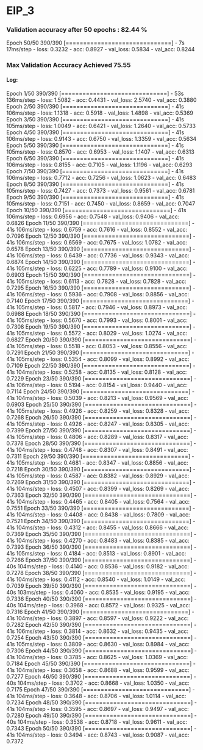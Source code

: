 # EIP_3

### Validation accuracy after 50 epochs : 82.44 %
Epoch 50/50
390/390 [==============================] - 7s 17ms/step - loss: 0.3232 - acc: 0.8927 - val_loss: 0.5834 - val_acc: 0.8244

### Max Validation Accuracy Achieved 75.55 

#### Log:
Epoch 1/50
390/390 [==============================] - 53s 136ms/step - loss: 1.5082 - acc: 0.4431 - val_loss: 2.5740 - val_acc: 0.3880
Epoch 2/50
390/390 [==============================] - 41s 106ms/step - loss: 1.1318 - acc: 0.5918 - val_loss: 1.4898 - val_acc: 0.5369
Epoch 3/50
390/390 [==============================] - 41s 105ms/step - loss: 1.0049 - acc: 0.6421 - val_loss: 1.2640 - val_acc: 0.5733
Epoch 4/50
390/390 [==============================] - 41s 106ms/step - loss: 0.9143 - acc: 0.6750 - val_loss: 1.3359 - val_acc: 0.5634
Epoch 5/50
390/390 [==============================] - 41s 105ms/step - loss: 0.8570 - acc: 0.6953 - val_loss: 1.1407 - val_acc: 0.6313
Epoch 6/50
390/390 [==============================] - 41s 106ms/step - loss: 0.8155 - acc: 0.7105 - val_loss: 1.1196 - val_acc: 0.6293
Epoch 7/50
390/390 [==============================] - 41s 106ms/step - loss: 0.7712 - acc: 0.7256 - val_loss: 1.0623 - val_acc: 0.6483
Epoch 8/50
390/390 [==============================] - 41s 105ms/step - loss: 0.7427 - acc: 0.7373 - val_loss: 0.9561 - val_acc: 0.6781
Epoch 9/50
390/390 [==============================] - 41s 105ms/step - loss: 0.7151 - acc: 0.7450 - val_loss: 0.8659 - val_acc: 0.7047
Epoch 10/50
390/390 [==============================] - 41s 106ms/step - loss: 0.6956 - acc: 0.7548 - val_loss: 0.9406 - val_acc: 0.6826
Epoch 11/50
390/390 [==============================] - 41s 106ms/step - loss: 0.6759 - acc: 0.7616 - val_loss: 0.8552 - val_acc: 0.7096
Epoch 12/50
390/390 [==============================] - 41s 106ms/step - loss: 0.6569 - acc: 0.7675 - val_loss: 1.0782 - val_acc: 0.6578
Epoch 13/50
390/390 [==============================] - 41s 106ms/step - loss: 0.6439 - acc: 0.7736 - val_loss: 0.9343 - val_acc: 0.6874
Epoch 14/50
390/390 [==============================] - 41s 105ms/step - loss: 0.6225 - acc: 0.7789 - val_loss: 0.9100 - val_acc: 0.6903
Epoch 15/50
390/390 [==============================] - 41s 105ms/step - loss: 0.6113 - acc: 0.7828 - val_loss: 0.7828 - val_acc: 0.7295
Epoch 16/50
390/390 [==============================] - 41s 106ms/step - loss: 0.5936 - acc: 0.7908 - val_loss: 0.8856 - val_acc: 0.7140
Epoch 17/50
390/390 [==============================] - 41s 105ms/step - loss: 0.5817 - acc: 0.7946 - val_loss: 0.8973 - val_acc: 0.6988
Epoch 18/50
390/390 [==============================] - 41s 105ms/step - loss: 0.5670 - acc: 0.7993 - val_loss: 0.8001 - val_acc: 0.7308
Epoch 19/50
390/390 [==============================] - 41s 105ms/step - loss: 0.5572 - acc: 0.8029 - val_loss: 1.0274 - val_acc: 0.6827
Epoch 20/50
390/390 [==============================] - 41s 105ms/step - loss: 0.5518 - acc: 0.8053 - val_loss: 0.8556 - val_acc: 0.7291
Epoch 21/50
390/390 [==============================] - 41s 105ms/step - loss: 0.5354 - acc: 0.8099 - val_loss: 0.8992 - val_acc: 0.7109
Epoch 22/50
390/390 [==============================] - 41s 104ms/step - loss: 0.5258 - acc: 0.8135 - val_loss: 0.8128 - val_acc: 0.7229
Epoch 23/50
390/390 [==============================] - 41s 106ms/step - loss: 0.5194 - acc: 0.8154 - val_loss: 0.9440 - val_acc: 0.7114
Epoch 24/50
390/390 [==============================] - 41s 104ms/step - loss: 0.5039 - acc: 0.8213 - val_loss: 0.9569 - val_acc: 0.6903
Epoch 25/50
390/390 [==============================] - 41s 105ms/step - loss: 0.4926 - acc: 0.8259 - val_loss: 0.8328 - val_acc: 0.7268
Epoch 26/50
390/390 [==============================] - 41s 105ms/step - loss: 0.4926 - acc: 0.8247 - val_loss: 0.8305 - val_acc: 0.7399
Epoch 27/50
390/390 [==============================] - 41s 105ms/step - loss: 0.4806 - acc: 0.8289 - val_loss: 0.8317 - val_acc: 0.7378
Epoch 28/50
390/390 [==============================] - 41s 104ms/step - loss: 0.4748 - acc: 0.8307 - val_loss: 0.8491 - val_acc: 0.7311
Epoch 29/50
390/390 [==============================] - 41s 105ms/step - loss: 0.4681 - acc: 0.8347 - val_loss: 0.8856 - val_acc: 0.7218
Epoch 30/50
390/390 [==============================] - 41s 105ms/step - loss: 0.4587 - acc: 0.8382 - val_loss: 0.8929 - val_acc: 0.7269
Epoch 31/50
390/390 [==============================] - 41s 104ms/step - loss: 0.4507 - acc: 0.8399 - val_loss: 0.8269 - val_acc: 0.7363
Epoch 32/50
390/390 [==============================] - 41s 104ms/step - loss: 0.4465 - acc: 0.8405 - val_loss: 0.7564 - val_acc: 0.7551
Epoch 33/50
390/390 [==============================] - 41s 104ms/step - loss: 0.4408 - acc: 0.8438 - val_loss: 0.7809 - val_acc: 0.7521
Epoch 34/50
390/390 [==============================] - 41s 104ms/step - loss: 0.4312 - acc: 0.8455 - val_loss: 0.8666 - val_acc: 0.7369
Epoch 35/50
390/390 [==============================] - 41s 104ms/step - loss: 0.4270 - acc: 0.8483 - val_loss: 0.8385 - val_acc: 0.7393
Epoch 36/50
390/390 [==============================] - 41s 105ms/step - loss: 0.4184 - acc: 0.8513 - val_loss: 0.8901 - val_acc: 0.7266
Epoch 37/50
390/390 [==============================] - 40s 104ms/step - loss: 0.4140 - acc: 0.8536 - val_loss: 0.9182 - val_acc: 0.7278
Epoch 38/50
390/390 [==============================] - 41s 104ms/step - loss: 0.4112 - acc: 0.8540 - val_loss: 1.0149 - val_acc: 0.7039
Epoch 39/50
390/390 [==============================] - 40s 103ms/step - loss: 0.4060 - acc: 0.8535 - val_loss: 0.9195 - val_acc: 0.7336
Epoch 40/50
390/390 [==============================] - 40s 104ms/step - loss: 0.3968 - acc: 0.8572 - val_loss: 0.9325 - val_acc: 0.7316
Epoch 41/50
390/390 [==============================] - 41s 104ms/step - loss: 0.3897 - acc: 0.8597 - val_loss: 0.9222 - val_acc: 0.7282
Epoch 42/50
390/390 [==============================] - 41s 106ms/step - loss: 0.3814 - acc: 0.8632 - val_loss: 0.9435 - val_acc: 0.7254
Epoch 43/50
390/390 [==============================] - 41s 105ms/step - loss: 0.3809 - acc: 0.8630 - val_loss: 0.8984 - val_acc: 0.7306
Epoch 44/50
390/390 [==============================] - 41s 104ms/step - loss: 0.3785 - acc: 0.8625 - val_loss: 1.0369 - val_acc: 0.7184
Epoch 45/50
390/390 [==============================] - 41s 104ms/step - loss: 0.3658 - acc: 0.8688 - val_loss: 0.9599 - val_acc: 0.7277
Epoch 46/50
390/390 [==============================] - 40s 104ms/step - loss: 0.3702 - acc: 0.8668 - val_loss: 1.0350 - val_acc: 0.7175
Epoch 47/50
390/390 [==============================] - 41s 104ms/step - loss: 0.3648 - acc: 0.8706 - val_loss: 1.0114 - val_acc: 0.7234
Epoch 48/50
390/390 [==============================] - 41s 104ms/step - loss: 0.3595 - acc: 0.8697 - val_loss: 0.9497 - val_acc: 0.7280
Epoch 49/50
390/390 [==============================] - 40s 104ms/step - loss: 0.3538 - acc: 0.8718 - val_loss: 0.9611 - val_acc: 0.7343
Epoch 50/50
390/390 [==============================] - 41s 104ms/step - loss: 0.3494 - acc: 0.8743 - val_loss: 0.9087 - val_acc: 0.7372
